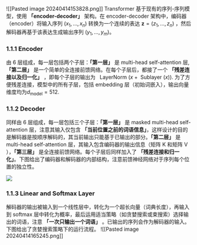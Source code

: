 ![[Pasted image 20240414153828.png]]
Transformer 基于现有的序列-序列模型，使用 **「encoder-decoder」** 架构。在 encoder-decoder 架构中，编码器（encoder）将输入序列 $(x_1, \ldots,x_n)$ 转换为一个连续的表达 $\mathbf{z}=\left(z_{1}, \dots, z_{n}\right)$ ，然后解码器再基于该表达生成输出序列 $(y_1, \ldots, y_m)$。

### **1.1.1 Encoder**

由 6 层组成，每一层包括两个子层：__「第一层」__ 是 multi-head self-attention 层, __「第二层」__ 是一个简单的全连接前馈网络。在每个子层后，都接了一个 __「残差连接以及归一化」__ ，即每个子层的输出为  $\text { LayerNorm }(x+\text { Sublayer }(x))$. 为了方便残差连接，模型中的所有子层，包括 embedding 层（初始词嵌入），输出向量维度均为$d_{\text{model}} = 512$.

### **1.1.2 Decoder**

同样由 6 层组成，每一层包括三个子层：**「第一层」** 是 masked multi-head self-attention 层，注意其输入仅包含 **「当前位置之前的词语信息」**，这样设计的目的是解码器是按顺序解码的，其当前输出只能基于已输出的部分。**「第二层」** 是 multi-head self-attention 层，其输入包含编码器的输出信息（矩阵 K 和矩阵 V ），**「第三层」** 是全连接前馈网络。每个子层后同样加入了 **「残差连接和归一化」**。下图给出了编码器和解码器的内部结构，注意前馈神经网络对于序列每个位置的独立性。

![](https://pic2.zhimg.com/v2-8ee6912591abaf45553b3a712dcf0969_b.jpg)
### **1.1.3 Linear and Softmax Layer**

解码器的输出被输入到一个线性层中，转化为一个超长向量（词典长度），再输入到 softmax 层中转化为概率，最后运用适当策略（如贪婪搜索或束搜索）选择输出的词语，注意 **「一次只输出一个词语」** 。已输出的序列会作为解码器的输入。下图给出了贪婪搜索策略下的运行流程。
![[Pasted image 20240414165245.png]]

